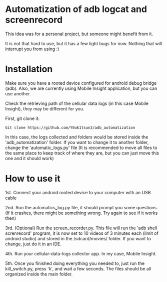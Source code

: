 # Automatization of adb logcat and screenrecord 

This idea was for a personal project, but someone might benefit from it.

It is not that hard to use, but it has a few light bugs for now. Nothing that will interrupt you from using :)

# Installation

Make sure you have a rooted device configured for android debug bridge (adb). Also, we are currently using Mobile Insight application, but you can use another.

Check the retrieving path of the cellular data logs (in this case Mobile Insight), they may be different for you.

First, git clone it:

```
Git clone https://github.com/Y0uk1tsun3/adb_automatization
```

In this case, the logs collected and folders would be stored inside the 'adb_automatization' folder. If you want to change it to another folder, change the 'automatic_logs.py'
file (It is recommended to move all files to the same place to keep track of where they are, but you can just move this one and it should work)

# How to use it

1st. Connect your android rooted device to your computer with an USB cable

2nd. Run the automatics_log.py file, it should prompt you some questions. (If it crashes, there might be something wrong. Try again to see if it works then)

3rd. (Optional) Run the screen_recorder.py. This file will run the 'adb shell screnrecord' program, it is now set to 10 videos of 3 minutes each (limit of android studio) and stored in the /sdcard/movies/ folder. If you want to change, just do it in an IDE.

4th. Run your cellular-data-logs collector app. In my case, Mobile Insight.

5th. Once you finished doing everything you needed to, just run the kill_switch.py, press 'k', and wait a few seconds. The files should be all organized inside the main folder.
